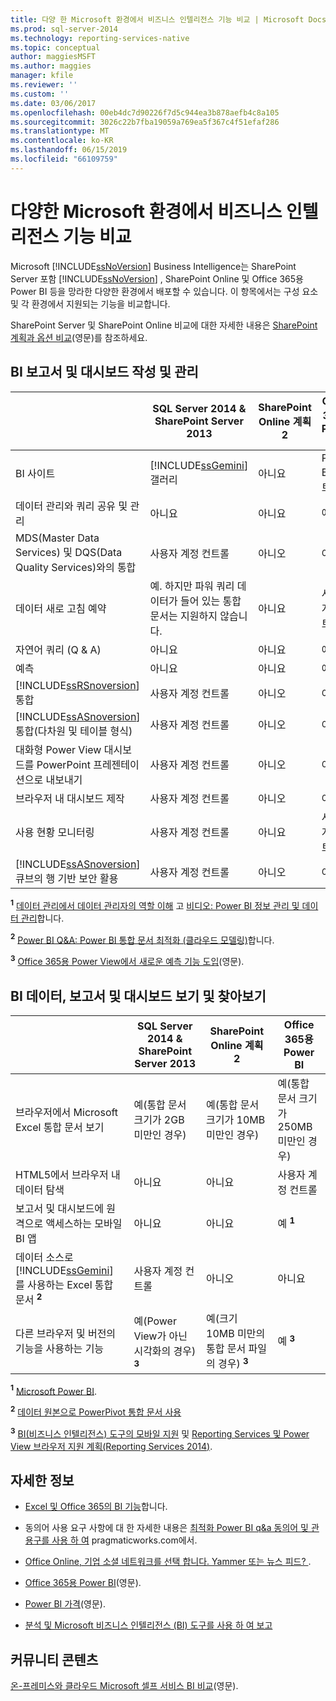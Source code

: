```yaml
---
title: 다양 한 Microsoft 환경에서 비즈니스 인텔리전스 기능 비교 | Microsoft Docs
ms.prod: sql-server-2014
ms.technology: reporting-services-native
ms.topic: conceptual
author: maggiesMSFT
ms.author: maggies
manager: kfile
ms.reviewer: ''
ms.custom: ''
ms.date: 03/06/2017
ms.openlocfilehash: 00eb4dc7d90226f7d5c944ea3b878aefb4c8a105
ms.sourcegitcommit: 3026c22b7fba19059a769ea5f367c4f51efaf286
ms.translationtype: MT
ms.contentlocale: ko-KR
ms.lasthandoff: 06/15/2019
ms.locfileid: "66109759"
---
```

# <a name="compare-business-intelligence-capabilities-in-different-microsoft-environments"></a>다양한 Microsoft 환경에서 비즈니스 인텔리전스 기능 비교

Microsoft [!INCLUDE[ssNoVersion](../includes/ssnoversion-md.md)] Business Intelligence는 SharePoint Server 포함 [!INCLUDE[ssNoVersion](../includes/ssnoversion-md.md)] , SharePoint Online 및 Office 365용 Power BI 등을 망라한 다양한 환경에서 배포할 수 있습니다. 이 항목에서는 구성 요소 및 각 환경에서 지원되는 기능을 비교합니다.  
  
SharePoint Server 및 SharePoint Online 비교에 대한 자세한 내용은 [SharePoint 계획과 옵션 비교](http://products.office.com/SharePoint/compare-sharepoint-plans)(영문)를 참조하세요.  
  
## <a name="author-and-manage-bi-reports-and-dashboards"></a>BI 보고서 및 대시보드 작성 및 관리  
  
||SQL Server 2014 & SharePoint Server 2013|SharePoint Online 계획 2|Office 365용 Power BI|  
|-|----------------------------------------------|------------------------------|-----------------------------|  
|BI 사이트|[!INCLUDE[ssGemini](../includes/ssgemini-md.md)] 갤러리|아니요|Power BI 사이트|  
|데이터 관리와 쿼리 공유 및 관리|아니요|아니요|예 **<sup>1</sup>**|  
|MDS(Master Data Services) 및 DQS(Data Quality Services)와의 통합|사용자 계정 컨트롤|아니오|아니요|  
|데이터 새로 고침 예약|예. 하지만 파워 쿼리 데이터가 들어 있는 통합 문서는 지원하지 않습니다.|아니요|사용자 계정 컨트롤|  
|자연어 쿼리 (Q & A)|아니요|아니요|예 **<sup>2</sup>**|  
|예측|아니요|아니요|예 **<sup>3</sup>**|  
|[!INCLUDE[ssRSnoversion](../includes/ssrsnoversion-md.md)] 통합|사용자 계정 컨트롤|아니오|아니요|  
|[!INCLUDE[ssASnoversion](../includes/ssasnoversion-md.md)] 통합(다차원 및 테이블 형식)|사용자 계정 컨트롤|아니오|아니요|  
|대화형 Power View 대시보드를 PowerPoint 프레젠테이션으로 내보내기|사용자 계정 컨트롤|아니오|아니요|  
|브라우저 내 대시보드 제작|사용자 계정 컨트롤|아니오|아니요|  
|사용 현황 모니터링|사용자 계정 컨트롤|아니요|사용자 계정 컨트롤|  
|[!INCLUDE[ssASnoversion](../includes/ssasnoversion-md.md)] 큐브의 행 기반 보안 활용|사용자 계정 컨트롤|아니오|아니요|  
  
 **<sup>1</sup>** [데이터 관리에서 데이터 관리자의 역할 이해](https://support.office.com/Article/Understanding-the-Role-of-Data-Stewards-in-Data-Management-ae3352f3-4389-45e8-a682-7fd6edb92524?ui=en-US&rs=en-US&ad=US) 고 [비디오: Power BI 정보 관리 및 데이터 관리](https://www.youtube.com/watch?v=8dHOj68ts7c)합니다.  
  
 **<sup>2</sup>**  [Power BI Q&A: Power BI 통합 문서 최적화 (클라우드 모델링)](https://powerbi.microsoft.com/nl-nl/blog/new-in-power-bi-cloud-modeling-for-q-and-a/)합니다.  
  
 **<sup>3</sup>**  [Office 365용 Power View에서 새로운 예측 기능 도입](https://blogs.msdn.com/b/powerbi/archive/2014/05/08/introducing-new-forecasting-capabilities-in-power-view-for-office-365.aspx)(영문).  
  
## <a name="view-and-browse-bi-data-reports-and-dashboards"></a>BI 데이터, 보고서 및 대시보드 보기 및 찾아보기  
  
||SQL Server 2014 & SharePoint Server 2013|SharePoint Online 계획 2|Office 365용 Power BI|  
|-|----------------------------------------------|------------------------------|-----------------------------|  
|브라우저에서 Microsoft Excel 통합 문서 보기|예(통합 문서 크기가 2GB 미만인 경우)|예(통합 문서 크기가 10MB 미만인 경우)|예(통합 문서 크기가 250MB 미만인 경우)|  
|HTML5에서 브라우저 내 데이터 탐색|아니요|아니요|사용자 계정 컨트롤|  
|보고서 및 대시보드에 원격으로 액세스하는 모바일 BI 앱|아니요|아니요|예 **<sup>1</sup>**|  
|데이터 소스로 [!INCLUDE[ssGemini](../includes/ssgemini-md.md)] 를 사용하는 Excel 통합 문서 **<sup>2</sup>**|사용자 계정 컨트롤|아니오|아니요|  
|다른 브라우저 및 버전의 기능을 사용하는 기능|예(Power View가 아닌 시각화의 경우) **<sup>3</sup>**|예(크기 10MB 미만의 통합 문서 파일의 경우) **<sup>3</sup>**|예 **<sup>3</sup>**|  
  
 **<sup>1</sup>**  [Microsoft Power BI](http://apps.microsoft.com/windows/app/microsoft-power-bi/b7e7c94d-2ea3-4fa6-a277-9d19a1f697ba).  
  
 **<sup>2</sup>**  [데이터 원본으로 PowerPivot 통합 문서 사용](http://blogs.technet.com/b/excel_services__powerpivot_for_sharepoint_support_blog/archive/2013/02/15/powerpivot-workbook-as-a-data-source.aspx)  
  
 **<sup>3</sup>**  [BI(비즈니스 인텔리전스) 도구의 모바일 지원](https://msdn.microsoft.com/library/dn151146\(v=sql.110\).aspx) 및 [Reporting Services 및 Power View 브라우저 지원 계획(Reporting Services 2014)](https://msdn.microsoft.com/library/ms156511.aspx).  
  
## <a name="more-information"></a>자세한 정보  
  
- [Excel 및 Office 365의 BI 기능](https://support.office.com/article/BI-capabilities-in-Excel-and-Office-365-26c0548e-124c-4fd3-aab3-5f64568cb743)합니다.  
  
- 동의어 사용 요구 사항에 대 한 자세한 내용은 [최적화 Power BI q&a 동의어 및 관용구를 사용 하 여](https://blog.pragmaticworks.com/optimizing-power-bi-qa-with-synonyms-phrasing-using-cloud-modeling) pragmaticworks.com에서.  
  
- [Office Online, 기업 소셜 네트워크를 선택 합니다. Yammer 또는 뉴스 피드? ](https://support.office.com/article/Pick-your-enterprise-social-network-Yammer-or-Newsfeed-21954c85-4384-47d4-96c2-dfa1c9d56e66?ui=en-US&rs=en-US&ad=US).  
  
- [Office 365용 Power BI](https://www.microsoft.com/powerbi/default.aspx)(영문).  
  
- [Power BI 가격](https://www.microsoft.com/powerBI/pricing.aspx)(영문).  
  
- [분석 및 Microsoft 비즈니스 인텔리전스 (BI) 도구를 사용 하 여 보고](../reporting-services/choosing-microsoft-business-intelligence-bi-tools-for-analysis-and-reporting.md)  
  
## <a name="community-content"></a>커뮤니티 콘텐츠

[온-프레미스와 클라우드 Microsoft 셀프 서비스 BI 비교](http://businessintelligist.com/2014/02/07/microsoft-self-service-bi-on-premise-vs-could/)(영문).